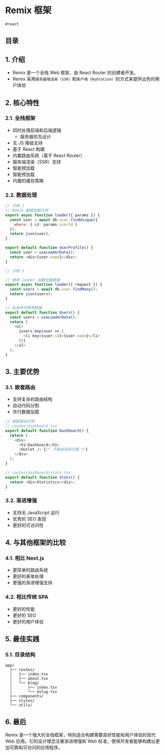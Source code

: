 
# Remix 框架

`#react` 


## 目录
<!-- toc -->
 ## 1. 介绍 

- Remix 是一个全栈 Web 框架，由 React Router 的创建者开发。
- Remix 采用`服务器端渲染（SSR）`和`客户端（Hydration）`的方式来提供出色的用户体验

## 2. 核心特性

### 2.1. 全栈框架

- 同时处理前端和后端逻辑
	- 服务器优先设计
- 无 JS 降级支持
- 基于 React 构建
- 内置路由系统（基于 React Router）
- 服务端渲染（SSR）支持
- 智能预加载
- 智能预加载
- 内置的缓存策略

### 2.2. 数据处理

```javascript
// 示例 1
// Remix 数据加载示例
export async function loader({ params }) {
  const user = await db.user.findUnique({
    where: { id: params.userId }
  });
  return json(user);
}

export default function UserProfile() {
  const user = useLoaderData();
  return <div>{user.name}</div>;
}

// 示例 2

// 使用 loader 函数加载数据
export async function loader({ request }) {
  const users = await db.user.findMany();
  return json(users);
}

// 在组件中使用数据
export default function Users() {
  const users = useLoaderData();
  return (
    <ul>
      {users.map(user => (
        <li key={user.id}>{user.name}</li>
      ))}
    </ul>
  );
}

```

## 3. 主要优势

### 3.1. 嵌套路由

- 支持复杂的路由结构
- 自动代码分割
- 并行数据加载

```javascript
// 嵌套路由示例
// routes/dashboard.tsx
export default function Dashboard() {
  return (
    <div>
      <h1>Dashboard</h1>
      <Outlet /> {/* 子路由渲染位置 */}
    </div>
  );
}

// routes/dashboard/stats.tsx
export default function Stats() {
  return <div>Statistics</div>;
}
```

### 3.2. 渐进增强

- 支持无 JavaScript 运行
- 优秀的 SEO 表现
- 更好的可访问性

## 4. 与其他框架的比较

### 4.1. 相比 Next.js

- 更简单的路由系统
- 更好的表单处理
- 更强的渐进增强支持 

### 4.2. 相比传统 SPA

- 更好的性能
- 更好的 SEO
- 更好的用户体验 

## 5. 最佳实践

### 5.1. 目录结构

```
app/
  ├── routes/
  │   ├── index.tsx
  │   ├── about.tsx
  │   └── blog/
  │       ├── index.tsx
  │       └── $slug.tsx
  ├── components/
  ├── styles/
  └── utils/
```

## 6. 最后

Remix 是一个强大的全栈框架，特别适合构建需要良好性能和用户体验的现代 Web 应用。它的设计理念注重渐进增强和 Web 标准，使得开发者能够构建出更加可靠和可访问的应用程序。